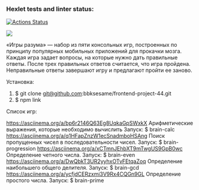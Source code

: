 ### Hexlet tests and linter status:
[![Actions Status](https://github.com/bbksesame/frontend-project-44/workflows/hexlet-check/badge.svg)](https://github.com/bbksesame/frontend-project-44/actions)

<a href="https://codeclimate.com/github/bbksesame/frontend-project-44/maintainability"><img src="https://api.codeclimate.com/v1/badges/de685638ce23e5c1dbad/maintainability" /></a>

«Игры разума» — набор из пяти консольных игр, построенных по принципу популярных мобильных приложений для прокачки мозга. Каждая игра задает вопросы, на которые нужно дать правильные ответы. После трех правильных ответов считается, что игра пройдена. Неправильные ответы завершают игру и предлагают пройти ее заново.

Установка: 
1. $ git clone git@github.com:bbksesame/frontend-project-44.git
2. $ npm link

Список игр:

https://asciinema.org/a/bp6r2146Q63Eg8UqkaGpSWxkX  Арифметические выражения, которые необходимо вычислить Запуск: $ brain-calc
https://asciinema.org/a/q1HFapZnzW1ecSnadmboHSAng  Поиск пропущенных чисел в последовательности чисел. Запуск: $ brain-progression
https://asciinema.org/a/xCTmnJEhbXT9mTwgUS9GpB0wc  Определение четного числа. 
Запуск: $ brain-even
https://asciinema.org/a/DwQbkT3UR2yyhxOTvFEtqaZoq Определение наибольшего общего делителя. Запуск: $ brain-gcd
https://asciinema.org/a/ycfjdCERzxmi3V9Rx4CQGn9GL Определение простого числа.
 Запуск: $ brain-prime



